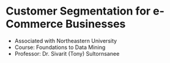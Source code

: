 # Customer Segmentation for e-Commerce Businesses

- Associated with Northeastern University
- Course: Foundations to Data Mining
- Professor: Dr. Sivarit (Tony) Sultornsanee
